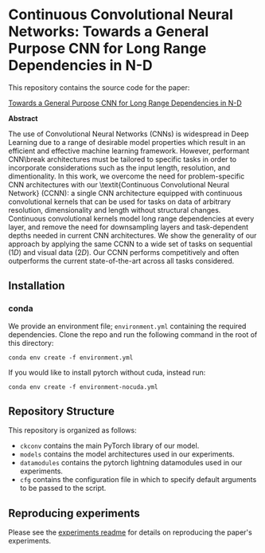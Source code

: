 # Continuous Convolutional Neural Networks: Towards a General Purpose CNN for Long Range Dependencies in N-D
This repository contains the source code for the paper:

[Towards a General Purpose CNN for Long Range Dependencies in N-D]() 

**Abstract**

The use of Convolutional Neural Networks (CNNs) is widespread in Deep Learning due to a range of desirable model properties which result in an efficient and effective machine learning framework. However, performant CNN\break architectures must be tailored to specific tasks in order to incorporate considerations such as the input length, resolution, and dimentionality. In this work, we overcome the need for problem-specific CNN architectures with our \textit{Continuous Convolutional Neural Network} (CCNN): a single CNN architecture equipped with continuous convolutional kernels that can be used for tasks on data of arbitrary resolution, dimensionality and length without structural changes. Continuous convolutional kernels model long range dependencies at every layer, and remove the need for downsampling layers and task-dependent depths needed in current CNN architectures. We show the generality of our approach by applying the same CCNN to a wide set of tasks on sequential ($1D$) and visual data ($2D$). Our CCNN performs competitively and often outperforms the current state-of-the-art across all tasks considered.

## Installation

### conda
We provide an environment file; ``environment.yml`` containing the required dependencies. Clone the repo and run the following command in the root of this directory:
```
conda env create -f environment.yml
```
If you would like to install pytorch without cuda, instead run:
```
conda env create -f environment-nocuda.yml
```

## Repository Structure
This repository is organized as follows:
- ``ckconv`` contains the main PyTorch library of our model.
- ``models`` contains the model architectures used in our experiments.
- ``datamodules`` contains the pytorch lightning datamodules used in our experiments.
- ``cfg`` contains the configuration file in which to specify default arguments to be passed to the script.


## Reproducing experiments
Please see the [experiments readme](/experiments/README.md) for details on reproducing the paper's experiments.

